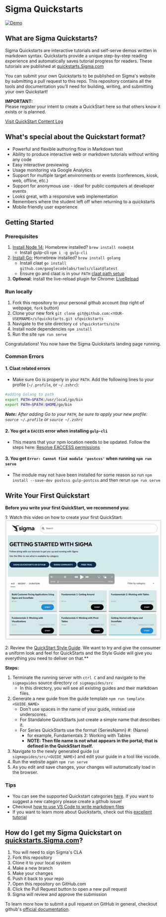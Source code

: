# Sigma Quickstarts

[![Demo](https://drive.google.com/uc?export=view&id=1wPgQExjdIONOtYruMKyeknvMvTDlVJEY)](https://drive.google.com/uc?export=view&id=1Dg3s5-KK-TzFZti63XButyDaTzcuZFxE)

## What are Sigma Quickstarts?
Sigma Quickstarts are interactive tutorials and self-serve demos written in markdown syntax. Quickstarts provide a unique step-by-step reading experience and automatically saves tutorial progress for readers. These tutorials are published at [quickstarts.Sigma.com](https://guides.Sigma.com/)

You can submit your own Quickstarts to be published on Sigma's website by submitting a pull request to this repo. This repository contains all the tools and documentation you’ll need for building, writing, and submitting your own Quickstart!

<aside class="postive">
<strong>IMPORTANT:</strong><br> Please register your intent to create a QuickStart here so that others know it exists or is planned.
</aside>

[Visit QuickStart Content Log](https://docs.google.com/spreadsheets/d/1Jnfx3cXQoRHNvnbZ05qv1xbWAlbRas3Zi7y_-2peEsw/edit?usp=sharing)

## What's special about the Quickstart format?

* Powerful and flexible authoring flow in Markdown text
* Ability to produce interactive web or markdown tutorials without writing any code
* Easy interactive previewing
* Usage monitoring via Google Analytics
* Support for multiple target environments or events (conferences, kiosk, web, offline, etc.)
* Support for anonymous use - ideal for public computers at developer events
* Looks great, with a responsive web implementation
* Remembers where the student left off when returning to a quickstarts
* Mobile friendly user experience

## Getting Started

### Prerequisites

  1. [Install Node 14](https://nodejs.org/en/download/); Homebrew installed? `brew install node@14`
     - Install gulp-cli `npm i -g gulp-cli`
  2. [Install Go](https://golang.org/doc/install); Homebrew installed? `brew install golang`
     - Install claat `go install github.com/googlecodelabs/tools/claat@latest`
     - Ensure go and claat is in your `PATH` [claat path setup](#claat-related-errors)
  3. **Optional**: install the live-reload plugin for Chrome: [LiveReload](https://chrome.google.com/webstore/detail/livereload/jnihajbhpnppcggbcgedagnkighmdlei)

### Run locally

  1. Fork this repository to your personal github account (top right of webpage, `fork` button)
  2. Clone your new fork `git clone git@github.com:<YOUR-USERNAME>/sfquickstarts.git sfquickstarts`
  3. Navigate to the site directory `cd sfquickstarts/site`
  4. Install node dependencies `npm install`
  5. Run the site `npm run serve`

Congratulations! You now have the Sigma Quickstarts landing page running.

### Common Errors

#### 1. Claat related errors
   - Make sure Go is properly in your `PATH`. Add the following lines to your profile (`~/.profile`, or `~/.zshrc`):
````bash
#adding Golang to path
export PATH=$PATH:/usr/local/go/bin
export PATH=$PATH:$HOME/go/bin
````
  ***Note:** After adding Go to your `PATH`, be sure to apply your new profile: `source ~/.profile` or `source ~/.zshrc`*

#### 2. You get a `EACCES` error when installing `gulp-cli`
   - This means that your npm location needs to be updated. Follow the steps here: [Resolve EACCESS permissions](https://docs.npmjs.com/resolving-eacces-permissions-errors-when-installing-packages-globally#manually-change-npms-default-directory)

#### 3. You get `Error: Cannot find module 'postcss'` when running `npm run serve` 
   - The module may not have been installed for some reason so run `npm install --save-dev postcss gulp-postcss` and then rerun `npm run serve` 

## Write Your First Quickstart
**Before you write your first QuickStart, we recommend you:**

1: Watch this video on how to create your first QuickStart:<br> 
[<img src="./site/app/images/styleguidethumbnail.png" width="600">](https://youtu.be/m4DbElos2bI)

2: Review the [QuickStart Style Guide](https://quickstarts.sigmacomputing.com/guide/sigma-style-guide/index.html?index=..%2F..index#0). We want to try and give the consumer a uniform look and feel for QuickStarts and the Style Guide will give you everything you need to deliver on that.**

**Steps:**<br>
  1. Terminate the running server with `ctrl C` and and navigate to the `sigmaguides` source directory `cd sigmaguides/src`
     - In this directory, you will see all existing guides and their markdown files.
  2. Generate a new guide from the guide template `npm run template <GUIDE_NAME>` 
      - Don't use spaces in the name of your guide, instead use underscores.
      - For Standalone QuickStarts just create a simple name that describes it.
      - For Series QuickStarts use the format {SeriesNamn} #: {Name}
          - for example, Fundamentals 2: Working with Tables
          - **NOTE: Then file name is not what appears in the portal; that is defined in the QuickStart itself.**
  3. Navigate to the newly generated guide (`cd sigmaguides/src/<GUIDE_NAME>`) and edit your guide in a tool like vscode.
  4. Run the website again `npm run serve`
  5. As you edit and save changes, your changes will automatically load in the browser.

### Tips

- You can see the supported Quickstart categories [here](site/app/styles/_overrides.scss). If you want to suggest a new category please create a github issue!
- Checkout [how to use VS Code to write markdown files](https://code.visualstudio.com/docs/languages/markdown)
- If you want to learn more about Quickstarts, check out this [excellent tutorial](https://medium.com/@zarinlo/publish-technical-tutorials-in-google-codelab-format-b07ef76972cd)

## How do I get my Sigma Quickstart on [quickstarts.Sigma.com](https://quickstarts.Sigma.com)?

1. You will need to sign Sigma's CLA 
2. Fork this repository
3. Clone it to your local system
4. Make a new branch
5. Make your changes
6. Push it back to your repo
7. Open this repository on GitHub.com
8. Click the Pull Request button to open a new pull request
9. Sigma will review and approve the submission

To learn more how to submit a pull request on GitHub in general, checkout github's [official documentation](https://docs.github.com/en/free-pro-team@latest/github/collaborating-with-issues-and-pull-requests/creating-a-pull-request-from-a-fork).
